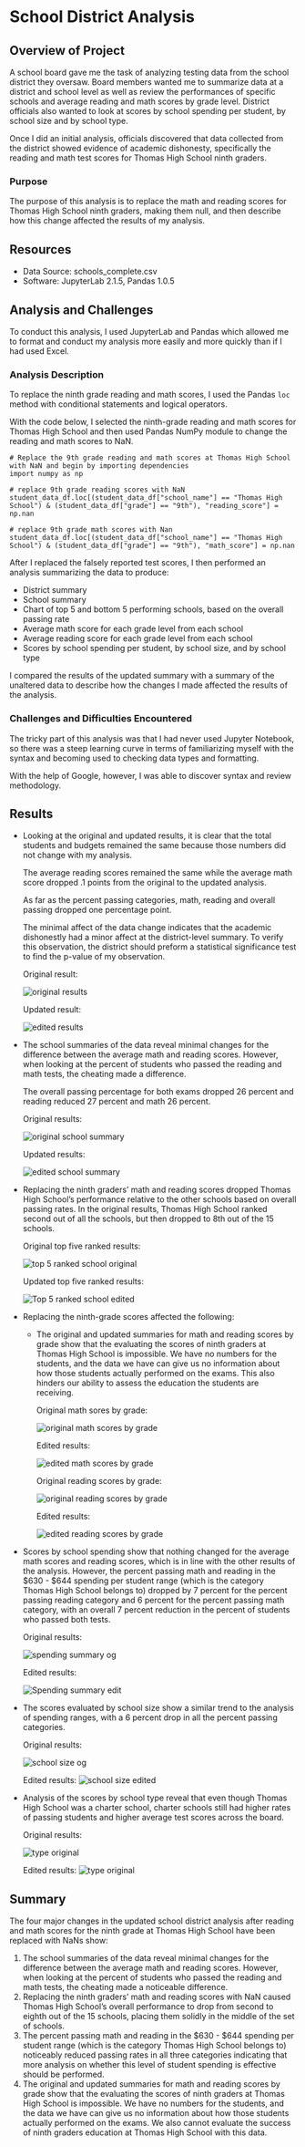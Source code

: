 # School District Analysis

## Overview of Project

A school board gave me the task of analyzing testing data from the school district they oversaw. 
Board members wanted me to summarize data at a district and school level as well as review the performances of specific schools and average reading and math scores by grade level. 
District officials also wanted to look at scores by school spending per student, by school size and by school type.

Once I did an initial analysis, officials discovered that data collected from the district showed evidence of academic dishonesty, specifically the reading and math test scores for Thomas High School ninth graders.

### Purpose

The purpose of this analysis is to replace the math and reading scores for Thomas High School ninth graders, making them null, and then describe how this change affected the results of my analysis.

## Resources

- Data Source: schools_complete.csv
- Software: JupyterLab 2.1.5, Pandas 1.0.5

## Analysis and Challenges

To conduct this analysis, I used JupyterLab and Pandas which allowed me to format and conduct my analysis more easily and more quickly than if I had used Excel.

### Analysis Description

To replace the ninth grade reading and math scores, I used the Pandas `loc` method with conditional statements and logical operators.

With the code below, I selected the ninth-grade reading and math scores for Thomas High School and then used Pandas NumPy module to change the reading and math scores to NaN.

```ipynb
# Replace the 9th grade reading and math scores at Thomas High School with NaN and begin by importing dependencies
import numpy as np

# replace 9th grade reading scores with NaN
student_data_df.loc[(student_data_df["school_name"] == "Thomas High School") & (student_data_df["grade"] == "9th"), "reading_score"] = np.nan

# replace 9th grade math scores with Nan
student_data_df.loc[(student_data_df["school_name"] == "Thomas High School") & (student_data_df["grade"] == "9th"), "math_score"] = np.nan
```
After I replaced the falsely reported test scores, I then performed an analysis summarizing the data to produce:

- District summary
- School summary
- Chart of top 5 and bottom 5 performing schools, based on the overall passing rate
- Average math score for each grade level from each school
- Average reading score for each grade level from each school
- Scores by school spending per student, by school size, and by school type

I compared the results of the updated summary with a summary of the unaltered data to describe how the changes I made affected the results of the analysis.

### Challenges and Difficulties Encountered

The tricky part of this analysis was that I had never used Jupyter Notebook, so there was a steep learning curve in terms of familiarizing myself with the syntax and becoming used to checking data types and formatting.

With the help of Google, however, I was able to discover syntax and review methodology.

## Results

- Looking at the original and updated results, it is clear that the total students and budgets remained the same because those numbers did not change with my analysis.

    The average reading scores remained the same while the average math score dropped .1 points from the original to the updated analysis. 

    As far as the percent passing categories, math, reading and overall passing dropped one percentage point.

    The minimal affect of the data change indicates that the academic dishonestly had a minor affect at the district-level summary. 
    To verify this observation, the district should preform a statistical significance test to find the p-value of my observation. 
  
    Original result:

    ![original results](Resources/district_summary_og.PNG)

    Updated result:

    ![edited results](Resources/district_summary_edit.PNG)

- The school summaries of the data reveal minimal changes for the difference between the average math and reading scores. However, when looking at the percent of students who passed the reading and math tests, the cheating made a difference. 

    The overall passing percentage for both exams dropped 26 percent and reading reduced 27 percent and math 26 percent.

    Original results:
    
    ![original school summary](Resources/school_summary_og.PNG)

    Updated results:

    ![edited school summary](Resources/school_summary_edit.PNG)

- Replacing the ninth graders’ math and reading scores dropped Thomas High School’s performance relative to the other schools based on overall passing rates.
  In the original results, Thomas High School ranked second out of all the schools, but then dropped to 8th out of the 15 schools. 

    Original top five ranked results:

    ![top 5 ranked school original](Resources/top_five_schools_passing_og.PNG)

    Updated top five ranked results:

    ![Top 5 ranked school edited](Resources/top_five_schools_passing_edit.PNG)

- Replacing the ninth-grade scores affected the following:
  - The original and updated summaries for math and reading scores by grade show that the evaluating the scores of ninth graders at Thomas High School is impossible.
    We have no numbers for the students, and the data we have can give us no information about how those students actually performed on the exams. This also hinders our ability to assess the education the students are receiving.

    Original math sores by grade:

    ![original math scores by grade](Resources/math_scores_grade_og.PNG)

    Edited results:

    ![edited math scores by grade](Resources/math_scores_grade_edit.PNG)

    Original reading scores by grade:

    ![original reading scores by grade](Resources/reading_scores_grade_og.PNG)

    Edited results:

    ![edited reading scores by grade](Resources/reading_scores_grade_edit.PNG)

- Scores by school spending show that nothing changed for the average math scores and reading scores, which is in line with the other results of the analysis.
  However, the percent passing math and reading in the $630 - $644 spending per student range (which is the category Thomas High School belongs to) dropped by 7 percent for the percent passing reading category and 6 percent for the percent passing math category, with an overall 7 percent reduction in the percent of students who passed both tests.
    
    Original results:

    ![spending summary og](Resources/spending_summary_og.PNG)

    Edited results:

    ![Spending summary edit](Resources/spending_summary_edit.PNG)

- The scores evaluated by school size show a similar trend to the analysis of spending ranges, with a 6 percent drop in all the percent passing categories.

    Original results:

    ![school size og](Resources/size_summary_og.PNG)

    Edited results:
    ![school size edited](Resources/size_summary_edit.PNG)

- Analysis of the scores by school type reveal that even though Thomas High School was a charter school, charter schools still had higher rates of passing students and higher average test scores across the board.

    Original results:

    ![type original](Resources/type_summary_og.PNG)

    Edited results:
    ![type original](Resources/type_summary_edit.PNG)


## Summary

The four major changes in the updated school district analysis after reading and math scores for the ninth grade at Thomas High School have been replaced with NaNs show:

1. The school summaries of the data reveal minimal changes for the difference between the average math and reading scores. However, when looking at the percent of students who passed the reading and math tests, the cheating made a  noticeable difference.
2. Replacing the ninth graders’ math and reading scores with NaN caused Thomas High School’s overall performance to drop from second to eighth out of the 15 schools, placing them solidly in the middle of the set of schools.
3. The percent passing math and reading in the $630 - $644 spending per student range (which is the category Thomas High School belongs to) noticeably reduced passing rates in all three categories indicating that more analysis on whether this level of student spending is effective should be performed.
4. The original and updated summaries for math and reading scores by grade show that the evaluating the scores of ninth graders at Thomas High School is impossible.
    We have no numbers for the students, and the data we have can give us no information about how those students actually performed on the exams. We also cannot evaluate the success of ninth graders education at Thomas High School with this data.